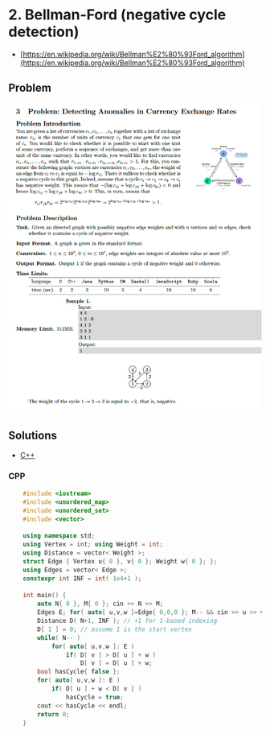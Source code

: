 # 2. Bellman-Ford (negative cycle detection)
* [https://en.wikipedia.org/wiki/Bellman%E2%80%93Ford_algorithm](https://en.wikipedia.org/wiki/Bellman%E2%80%93Ford_algorithm)

## Problem
![](docs/3_negative_cycle1.png)

## Solutions
* [C++](#cpp)

### CPP
```cpp
    #include <iostream>
    #include <unordered_map>
    #include <unordered_set>
    #include <vector>

    using namespace std;
    using Vertex = int; using Weight = int;
    using Distance = vector< Weight >;
    struct Edge { Vertex u{ 0 }, v{ 0 }; Weight w{ 0 }; };
    using Edges = vector< Edge >;
    constexpr int INF = int( 1e4+1 );

    int main() {
        auto N{ 0 }, M{ 0 }; cin >> N >> M;
        Edges E; for( auto[ u,v,w ]=Edge{ 0,0,0 }; M-- && cin >> u >> v >> w; E.push_back({ u,v,w }) );
        Distance D( N+1, INF ); // +1 for 1-based indexing
        D[ 1 ] = 0; // assume 1 is the start vertex
        while( N-- )
            for( auto[ u,v,w ]: E )
                if( D[ v ] > D[ u ] + w )
                    D[ v ] = D[ u ] + w;
        bool hasCycle{ false };
        for( auto[ u,v,w ]: E )
            if( D[ u ] + w < D[ v ] )
                hasCycle = true;
        cout << hasCycle << endl;
        return 0;
    }
```